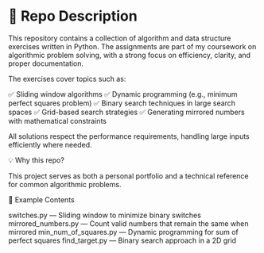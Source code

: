 # 📝 Repo Description

This repository contains a collection of algorithm and data structure exercises written in Python. The assignments are part of my coursework on algorithmic problem solving, with a strong focus on efficiency, clarity, and proper documentation.

The exercises cover topics such as:

✅ Sliding window algorithms
✅ Dynamic programming (e.g., minimum perfect squares problem)
✅ Binary search techniques in large search spaces
✅ Grid-based search strategies
✅ Generating mirrored numbers with mathematical constraints

All solutions respect the performance requirements, handling large inputs efficiently where needed.

💡 Why this repo?

This project serves as both a personal portfolio and a technical reference for common algorithmic problems. 

📂 Example Contents

switches.py — Sliding window to minimize binary switches
mirrored_numbers.py — Count valid numbers that remain the same when mirrored
min_num_of_squares.py — Dynamic programming for sum of perfect squares
find_target.py — Binary search approach in a 2D grid